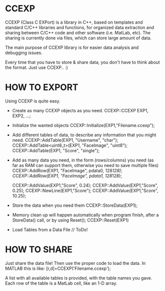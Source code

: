 # CCEXP
CCEXP (Class C EXPort) is a library in C++, based on templates and standard C/C++ libraries and functions, for organized data extraction and sharing between C/C++ code and other software (i.e. MatLab, etc). The sharing is currently done via files, which can store large amount of data.

The main purpose of CCEXP library is for easier data analysis and debugging issues.

Every time that you have to store & share data, you don't have to think about the format. Just use CCEXP.. :)

# HOW TO EXPORT
Using CCEXP is quite easy.

* Create as many CCEXP objects as you need.
	CCEXP::CCEXP EXP1, EXP2, ...;

* Initialize the wanted objects
	CCEXP::Initialize(EXP1,"Filename.ccexp");
	
* Add different tables of data, to describe any information that you might need.
	CCEXP::AddTable<char>(EXP1, "Username", "char");
	CCEXP::AddTable<uint8_t>(EXP1, "FaceImage", "uint8");
	CCEXP::AddTable<float>(EXP1, "Score", "single");
	
* Add as many data you need, in the form (rows/columns) you need (as far as RAM can support them, otherwise you need to save multiple files)
	CCEXP::AddRow(EXP1, "FaceImage", pdata0, 128*128);
	CCEXP::AddRow(EXP1, "FaceImage", pdata1, 128*128);
	
	CCEXP::AddValue<float>(EXP1,"Score", 0.24);
	CCEXP::AddValue<float>(EXP1,"Score", 0.25);
	CCEXP::NewLine(EXP1,"Score");
	CCEXP::AddValue<float>(EXP1,"Score", 10.25);
	
* Store the data when you need them
	CCEXP::StoreData(EXP1);
	
* Memory clean up will happen automatically when program finish, after a StoreData() call, or by using Reset();
	CCEXP::Reset(EXP1)
	
* Load Tables from a Data File
  // ToDo!
  
# HOW TO SHARE
Just share the data file! Then use the proper code to load the data. In MATLAB this is like:
	[r,d]=CCEXP('Filename.ccexp');

A list with all available tables is provided, with the table names you gave.
Each row of the table is a MatLab cell, like an 1-D array.
	